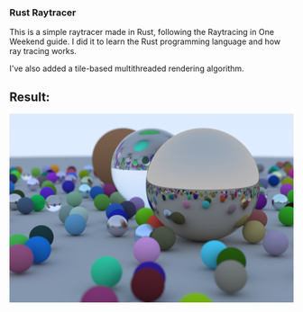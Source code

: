 ### Rust Raytracer

This is a simple raytracer made in Rust, following the Raytracing in One Weekend guide.
I did it to learn the Rust programming language and how ray tracing works.

I've also added a tile-based multithreaded rendering algorithm.

## Result:

![Result](https://raw.githubusercontent.com/felipemxg/rust-raytracer/main/render.bmp)
